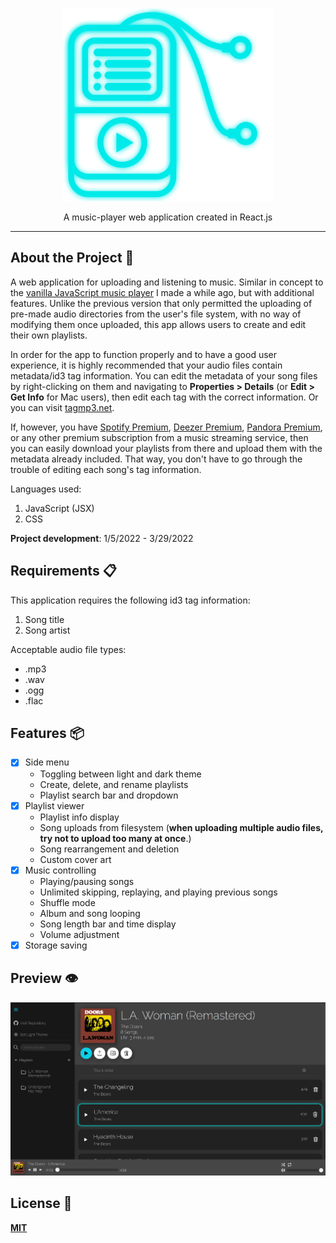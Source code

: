 <p align="center">
  <img src="readme_logo.png" width="336" height="309">
</p>

<p align="center">
  A music-player web application created in React.js
</p>

------
## **About the Project** 🔎

A web application for uploading and listening to music. Similar in concept to the [vanilla JavaScript music player](https://github.com/KennethOnuorah/Javascript-Music) I made a while ago, but with additional features. Unlike the previous version that only permitted the uploading of pre-made audio directories from the user's file system, with no way of modifying them once uploaded, this app allows users to create and edit their own playlists.

In order for the app to function properly and to have a good user experience, it is highly recommended that your audio files contain metadata/id3 tag information. You can edit the metadata of your song files by right-clicking on them and navigating to **Properties > Details** (or **Edit > Get Info** for Mac users), then edit each tag with the correct information. Or you can visit [tagmp3.net](https://tagmp3.net/).

If, however, you have [Spotify Premium](https://www.spotify.com/us/premium/), [Deezer Premium](https://www.deezer.com/us/offers/premium), [Pandora Premium](https://www.pandora.com/upgrade/premium), or any other premium subscription from a music streaming service, then you can easily download your playlists from there and upload them with the metadata already included. That way, you don't have to go through the trouble of editing each song's tag information.

Languages used: 

1. JavaScript (JSX)
2. CSS

**Project development**: 1/5/2022 - 3/29/2022

## **Requirements** 📋

This application requires the following id3 tag information:

1. Song title
2. Song artist

Acceptable audio file types:
* .mp3
* .wav
* .ogg
* .flac

## **Features** 📦️
- [x] Side menu
  * Toggling between light and dark theme
  * Create, delete, and rename playlists
  * Playlist search bar and dropdown
- [x] Playlist viewer
  * Playlist info display
  * Song uploads from filesystem (**when uploading multiple audio files, try not to upload too many at once**.)
  * Song rearrangement and deletion
  * Custom cover art
- [x] Music controlling
  * Playing/pausing songs
  * Unlimited skipping, replaying, and playing previous songs
  * Shuffle mode
  * Album and song looping
  * Song length bar and time display
  * Volume adjustment
- [x] Storage saving

## **Preview** 👁️
![readme_preview](readme_preview.png)

## **License** 📜
[**MIT**](https://github.com/KennethOnuorah/React-Tunes/blob/main/LICENSE)